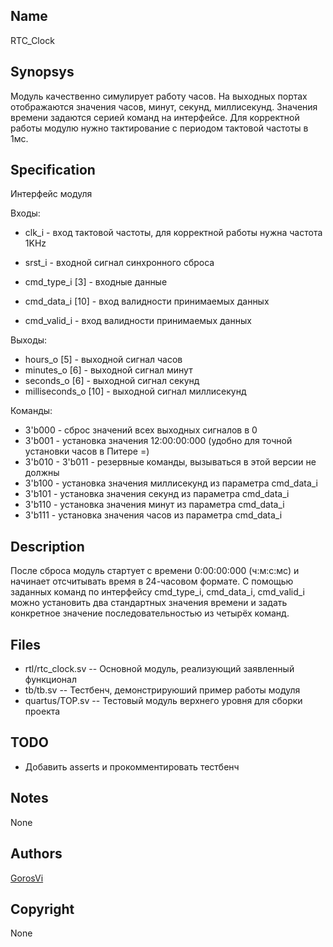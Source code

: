 Name
----

RTC_Clock


Synopsys
--------

Модуль качественно симулирует работу часов. На выходных портах отображаются
 значения часов, минут, секунд, миллисекунд. Значения времени задаются серией
 команд на интерфейсе. Для корректной работы модулю нужно тактирование с
 периодом тактовой частоты в 1мс.


Specification
-------------

Интерфейс модуля

Входы:
* clk_i  - вход тактовой частоты, для корректной работы нужна частота 1KHz
* srst_i - входной сигнал синхронного сброса

* cmd_type_i [3]  - входные данные
* cmd_data_i [10] - вход валидности принимаемых данных
* cmd_valid_i     - вход валидности принимаемых данных

Выходы:
* hours_o [5]   - выходной сигнал часов
* minutes_o [6] - выходной сигнал минут
* seconds_o [6] - выходной сигнал секунд
* milliseconds_o [10] - выходной сигнал миллисекунд

Команды:
* 3'b000 - cброс значений всех выходных сигналов в 0
* 3'b001 - установка значения 12:00:00:000 (удобно для точной установки часов в Питере =)
* 3'b010 - 3'b011 - резервные команды, вызываться в этой версии не должны
* 3'b100 - установка значения миллисекунд из параметра cmd_data_i
* 3'b101 - установка значения секунд из параметра cmd_data_i
* 3'b110 - установка значения минут из параметра cmd_data_i
* 3'b111 - установка значения часов из параметра cmd_data_i


Description
-----------

После сброса модуль стартует с времени 0:00:00:000 (ч:м:с:мс) и начинает
 отсчитывать время в 24-часовом формате. С помощью заданных команд по интерфейсу
 cmd_type_i, cmd_data_i, cmd_valid_i можно установить два стандартных значения
 времени и задать конкретное значение последовательностью из четырёх команд.



Files
-----

* rtl/rtc_clock.sv --  Основной модуль, реализующий заявленный функционал
* tb/tb.sv            --  Тестбенч, демонстрируюший пример работы модуля
* quartus/TOP.sv      --  Тестовый модуль верхнего уровня для сборки проекта


TODO
----

* Добавить asserts и прокомментировать тестбенч


Notes
-----

None


Authors
-------

[GorosVi](https://github.com/GorosVi)


Copyright
---------

None

